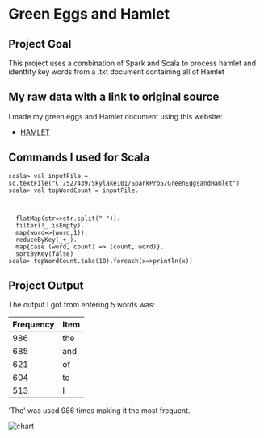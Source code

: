 # Green Eggs and Hamlet

## Project Goal
This project uses a combination of Spark and Scala to process hamlet and identfify key words from a .txt document containing all of Hamlet

## My raw data with a link to original source
I made my green eggs and Hamlet document using this website:
- [HAMLET](http://shakespeare.mit.edu/hamlet/full.html "Website for Hamlet")

## Commands I used for Scala
```
scala> val inputFile = sc.textFile("C:/527439/Skylake101/SparkPro5/GreenEggsandHamlet")
scala> val topWordCount = inputFile.



  flatMap(str=>str.split(" ")).
  filter(!_.isEmpty).
  map(word=>(word,1)).
  reduceByKey(_+_).
  map{case (word, count) => (count, word)}.
  sortByKey(false)
scala> topWordCount.take(10).foreach(x=>println(x))
```

## Project Output
The output I got from entering 5 words was:

|Frequency| Item |
|---------|------|
| 986     | the  |
| 685     | and  |
| 621     | of   |
| 604     | to   |
| 513     | I    |

'The' was used 986 times making it the most frequent.

![chart](https://github.com/Skylake101/SparkPro5/blob/master/FrequencyTable.jpg)
